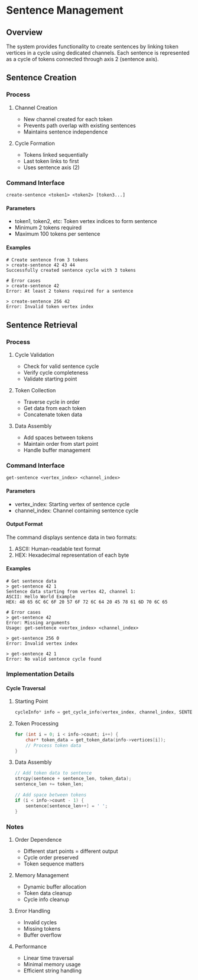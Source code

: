 # Sentence Management

## Overview
The system provides functionality to create sentences by linking token vertices in a cycle using dedicated channels. Each sentence is represented as a cycle of tokens connected through axis 2 (sentence axis).

## Sentence Creation

### Process
1. Channel Creation
   - New channel created for each token
   - Prevents path overlap with existing sentences
   - Maintains sentence independence

2. Cycle Formation
   - Tokens linked sequentially
   - Last token links to first
   - Uses sentence axis (2)

### Command Interface
```shell
create-sentence <token1> <token2> [token3...]
```

#### Parameters
- token1, token2, etc: Token vertex indices to form sentence
- Minimum 2 tokens required
- Maximum 100 tokens per sentence

#### Examples
```shell
# Create sentence from 3 tokens
> create-sentence 42 43 44
Successfully created sentence cycle with 3 tokens

# Error cases
> create-sentence 42
Error: At least 2 tokens required for a sentence

> create-sentence 256 42
Error: Invalid token vertex index
```

## Sentence Retrieval

### Process
1. Cycle Validation
   - Check for valid sentence cycle
   - Verify cycle completeness
   - Validate starting point

2. Token Collection
   - Traverse cycle in order
   - Get data from each token
   - Concatenate token data

3. Data Assembly
   - Add spaces between tokens
   - Maintain order from start point
   - Handle buffer management

### Command Interface
```shell
get-sentence <vertex_index> <channel_index>
```

#### Parameters
- vertex_index: Starting vertex of sentence cycle
- channel_index: Channel containing sentence cycle

#### Output Format
The command displays sentence data in two formats:
1. ASCII: Human-readable text format
2. HEX: Hexadecimal representation of each byte

#### Examples
```shell
# Get sentence data
> get-sentence 42 1
Sentence data starting from vertex 42, channel 1:
ASCII: Hello World Example
HEX: 48 65 6C 6C 6F 20 57 6F 72 6C 64 20 45 78 61 6D 70 6C 65

# Error cases
> get-sentence 42
Error: Missing arguments
Usage: get-sentence <vertex_index> <channel_index>

> get-sentence 256 0
Error: Invalid vertex index

> get-sentence 42 1
Error: No valid sentence cycle found
```

### Implementation Details

#### Cycle Traversal
1. Starting Point
   ```c
   cycleInfo* info = get_cycle_info(vertex_index, channel_index, SENTENCE_AXIS);
   ```

2. Token Processing
   ```c
   for (int i = 0; i < info->count; i++) {
       char* token_data = get_token_data(info->vertices[i]);
       // Process token data
   }
   ```

3. Data Assembly
   ```c
   // Add token data to sentence
   strcpy(sentence + sentence_len, token_data);
   sentence_len += token_len;

   // Add space between tokens
   if (i < info->count - 1) {
       sentence[sentence_len++] = ' ';
   }
   ```

### Notes
1. Order Dependence
   - Different start points = different output
   - Cycle order preserved
   - Token sequence matters

2. Memory Management
   - Dynamic buffer allocation
   - Token data cleanup
   - Cycle info cleanup

3. Error Handling
   - Invalid cycles
   - Missing tokens
   - Buffer overflow

4. Performance
   - Linear time traversal
   - Minimal memory usage
   - Efficient string handling 